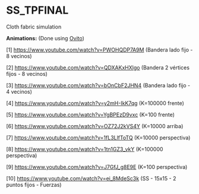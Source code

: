 # SS_TPFINAL
Cloth fabric simulation

**Animations:** (Done using [Ovito](https://ovito.org/))

[1] https://www.youtube.com/watch?v=PWOHQDP7A9M (Bandera lado fijo - 8 vecinos)

[2] https://www.youtube.com/watch?v=QDXAKxHXlgo (Bandera 2 vértices fijos - 8 vecinos)

[3] https://www.youtube.com/watch?v=bOnCbF2JHN4 (Bandera lado fijo - 4 vecinos)

[4] https://www.youtube.com/watch?v=y2mH-IkK7qg (K=100000 frente)

[5] https://www.youtube.com/watch?v=YgBPEzD9vxc (K=100 frente)

[6] https://www.youtube.com/watch?v=OZ72J2kVS4Y (K=10000 arriba)

[7] https://www.youtube.com/watch?v=1fL3LlfToTQ (K=10000 perspectiva)

[8] https://www.youtube.com/watch?v=1tn1GZ3_vkY (K=100000 perspectiva)

[9] https://www.youtube.com/watch?v=J7GfJ_g8E9E (K=100 perspectiva)

[10] https://www.youtube.com/watch?v=ei_8MdeSc3k (SS - 15x15 - 2 puntos fijos - Fuerzas)
